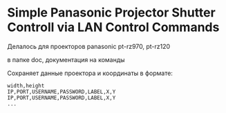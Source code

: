 # Simple Panasonic Projector Shutter Controll via LAN Control Commands

Делалось для проекторов panasonic pt-rz970, pt-rz120


в папке doc, документация на команды


Сохраняет данные проектора и координаты в формате:
```
width,height
IP,PORT,USERNAME,PASSWORD,LABEL,X,Y
IP,PORT,USERNAME,PASSWORD,LABEL,X,Y
...
```